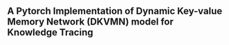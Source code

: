 
## A Pytorch Implementation of Dynamic Key-value Memory Network (DKVMN) model for Knowledge Tracing 

